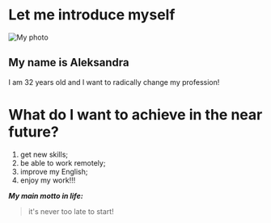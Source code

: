 # Let me introduce myself

![My photo](https://drive.google.com/file/d/1f7oCqJLGv69Jggau1vsqLk7-eu8HWZfm/view?usp=sharing)

## My name is Aleksandra
I am 32 years old
and I want to radically change my profession!

# What do I want to achieve in the near future?

 1. get new skills;
 2. be able to work remotely;
 3. improve my English;
 4. enjoy my work!!!
   

***My main motto in life:***

 > it's never too late to start!
